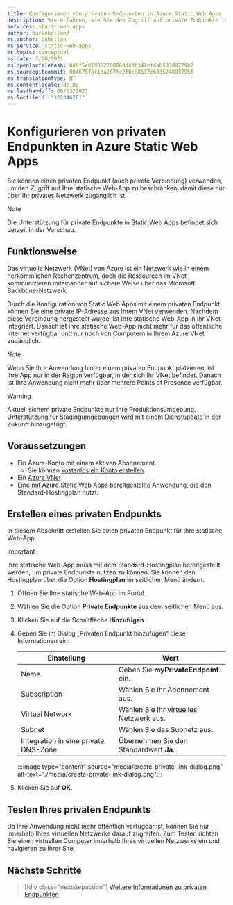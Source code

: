 ```yaml
---
title: Konfigurieren von privaten Endpunkten in Azure Static Web Apps
description: Sie erfahren, wie Sie den Zugriff auf private Endpunkte in Azure Static Web Apps konfigurieren.
services: static-web-apps
author: burkeholland
ms.author: buhollan
ms.service: static-web-apps
ms.topic: conceptual
ms.date: 7/28/2021
ms.openlocfilehash: 8d6f5e019852200068d4db342ef4ab533d8779b2
ms.sourcegitcommit: 0046757af1da267fc2f0e88617c633524883795f
ms.translationtype: HT
ms.contentlocale: de-DE
ms.lasthandoff: 08/13/2021
ms.locfileid: "122346281"
---
```

# <a name="configure-private-endpoint-in-azure-static-web-apps"></a>Konfigurieren von privaten Endpunkten in Azure Static Web Apps

Sie können einen privaten Endpunkt (auch private Verbindung) verwenden, um den Zugriff auf Ihre statische Web-App zu beschränken, damit diese nur über Ihr privates Netzwerk zugänglich ist.

> [!NOTE]
> Die Unterstützung für private Endpunkte in Static Web Apps befindet sich derzeit in der Vorschau.

## <a name="how-it-works"></a>Funktionsweise

Das virtuelle Netzwerk (VNet) von Azure ist ein Netzwerk wie in einem herkömmlichen Rechenzentrum, doch die Ressourcen im VNet kommunizieren miteinander auf sichere Weise über das Microsoft Backbone-Netzwerk.

Durch die Konfiguration von Static Web Apps mit einem privaten Endpunkt können Sie eine private IP-Adresse aus Ihrem VNet verwenden. Nachdem diese Verbindung hergestellt wurde, ist Ihre statische Web-App in Ihr VNet integriert. Danach ist Ihre statische Web-App nicht mehr für das öffentliche Internet verfügbar und nur noch von Computern in Ihrem Azure VNet zugänglich.

> [!NOTE]
> Wenn Sie Ihre Anwendung hinter einem privaten Endpunkt platzieren, ist Ihre App nur in der Region verfügbar, in der sich Ihr VNet befindet. Danach ist Ihre Anwendung nicht mehr über mehrere Points of Presence verfügbar.

> [!WARNING]
> Aktuell sichern private Endpunkte nur Ihre Produktionsumgebung. Unterstützung für Stagingumgebungen wird mit einem Dienstupdate in der Zukunft hinzugefügt.

## <a name="prerequisites"></a>Voraussetzungen

- Ein Azure-Konto mit einem aktiven Abonnement.
  - Sie können [kostenlos ein Konto erstellen](https://azure.microsoft.com/free/?WT.mc_id=A261C142F).
- Ein [Azure VNet](../virtual-network/quick-create-portal.md)
- Eine mit [Azure Static Web Apps](./get-started-portal.md) bereitgestellte Anwendung, die den Standard-Hostingplan nutzt.

## <a name="create-a-private-endpoint"></a>Erstellen eines privaten Endpunkts

In diesem Abschnitt erstellen Sie einen privaten Endpunkt für Ihre statische Web-App.

> [!IMPORTANT]
> Ihre statische Web-App muss mit dem Standard-Hostingplan bereitgestellt werden, um private Endpunkte nutzen zu können. Sie können den Hostingplan über die Option **Hostingplan** im seitlichen Menü ändern.

1. Öffnen Sie Ihre statische Web-App im Portal.

1. Wählen Sie die Option **Private Endpunkte** aus dem seitlichen Menü aus.

1. Klicken Sie auf die Schaltfläche **Hinzufügen** .

1. Geben Sie im Dialog „Privaten Endpunkt hinzufügen“ diese Informationen ein:

   | Einstellung                         | Wert                         |
   | ------------------------------- | ----------------------------- |
   | Name                            | Geben Sie **myPrivateEndpoint** ein.  |
   | Subscription                    | Wählen Sie Ihr Abonnement aus.     |
   | Virtual Network                 | Wählen Sie Ihr virtuelles Netzwerk aus.  |
   | Subnet                          | Wählen Sie das Subnetz aus.           |
   | Integration in eine private DNS-Zone | Übernehmen Sie den Standardwert **Ja**. |

   :::image type="content" source="media/create-private-link-dialog.png" alt-text="./media/create-private-link-dialog.png":::

1. Klicken Sie auf **OK**.

## <a name="testing-your-private-endpoint"></a>Testen Ihres privaten Endpunkts

Da Ihre Anwendung nicht mehr öffentlich verfügbar ist, können Sie nur innerhalb Ihres virtuellen Netzwerks darauf zugreifen. Zum Testen richten Sie einen virtuellen Computer innerhalb Ihres virtuellen Netzwerks ein und navigieren zu Ihrer Site.

## <a name="next-steps"></a>Nächste Schritte

> [!div class="nextstepaction"]
> [Weitere Informationen zu privaten Endpunkten](../private-link/private-endpoint-overview.md)
